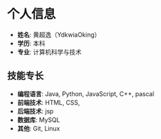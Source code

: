 # 个人信息

- **姓名**: 黄超逸（YdkwiaOking）
- **学历**: 本科
- **专业**: 计算机科学与技术

## 技能专长

- **编程语言**: Java, Python, JavaScript, C++, pascal
- **前端技术**: HTML, CSS,
- **后端技术**: jsp
- **数据库**: MySQL
- **其他**: Git, Linux